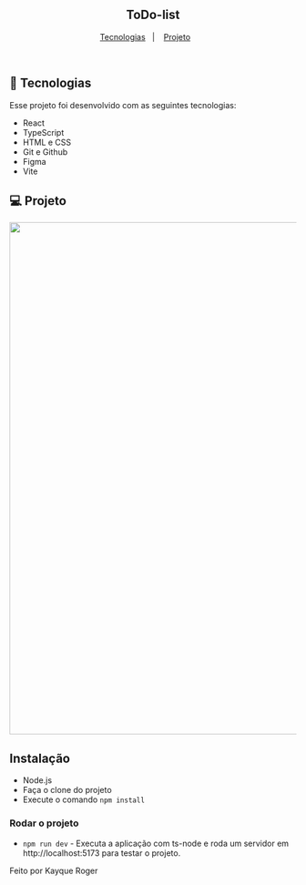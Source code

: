 <h2 align="center"> ToDo-list </h2>


<p align="center">


</p>

<p align="center">
  <a href="#-tecnologias">Tecnologias</a>&nbsp;&nbsp;&nbsp;|&nbsp;&nbsp;&nbsp;
  <a href="#-projeto">Projeto</a>&nbsp;&nbsp;&nbsp; &nbsp;&nbsp;&nbsp;
</p>

<br>

## 🚀 Tecnologias

Esse projeto foi desenvolvido com as seguintes tecnologias:

- React
- TypeScript
- HTML e CSS
- Git e Github
- Figma
- Vite

## 💻 Projeto

<p align="center">
    <img src="https://user-images.githubusercontent.com/92122337/218287496-b323736d-1cac-4b2e-8634-cb1c0280bfbd.png" width="900">
    <br>
</p>

## Instalação

* Node.js
* Faça o clone do projeto
* Execute o comando ```npm install```

### Rodar o projeto
* ```npm run dev``` - Executa a aplicação com ts-node e roda um servidor em http://localhost:5173 para testar o projeto.


Feito por Kayque Roger
